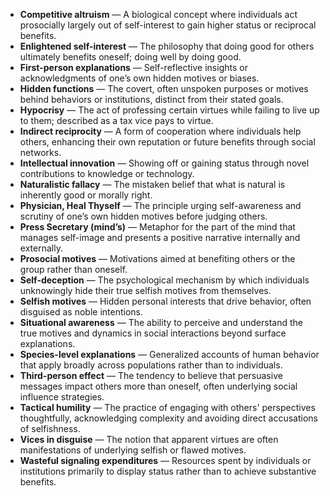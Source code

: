 - **Competitive altruism** — A biological concept where individuals act prosocially largely out of self-interest to gain higher status or reciprocal benefits.  
- **Enlightened self-interest** — The philosophy that doing good for others ultimately benefits oneself; doing well by doing good.  
- **First-person explanations** — Self-reflective insights or acknowledgments of one’s own hidden motives or biases.  
- **Hidden functions** — The covert, often unspoken purposes or motives behind behaviors or institutions, distinct from their stated goals.  
- **Hypocrisy** — The act of professing certain virtues while failing to live up to them; described as a tax vice pays to virtue.  
- **Indirect reciprocity** — A form of cooperation where individuals help others, enhancing their own reputation or future benefits through social networks.  
- **Intellectual innovation** — Showing off or gaining status through novel contributions to knowledge or technology.  
- **Naturalistic fallacy** — The mistaken belief that what is natural is inherently good or morally right.  
- **Physician, Heal Thyself** — The principle urging self-awareness and scrutiny of one’s own hidden motives before judging others.  
- **Press Secretary (mind’s)** — Metaphor for the part of the mind that manages self-image and presents a positive narrative internally and externally.  
- **Prosocial motives** — Motivations aimed at benefiting others or the group rather than oneself.  
- **Self-deception** — The psychological mechanism by which individuals unknowingly hide their true selfish motives from themselves.  
- **Selfish motives** — Hidden personal interests that drive behavior, often disguised as noble intentions.  
- **Situational awareness** — The ability to perceive and understand the true motives and dynamics in social interactions beyond surface explanations.  
- **Species-level explanations** — Generalized accounts of human behavior that apply broadly across populations rather than to individuals.  
- **Third-person effect** — The tendency to believe that persuasive messages impact others more than oneself, often underlying social influence strategies.  
- **Tactical humility** — The practice of engaging with others' perspectives thoughtfully, acknowledging complexity and avoiding direct accusations of selfishness.  
- **Vices in disguise** — The notion that apparent virtues are often manifestations of underlying selfish or flawed motives.  
- **Wasteful signaling expenditures** — Resources spent by individuals or institutions primarily to display status rather than to achieve substantive benefits.

